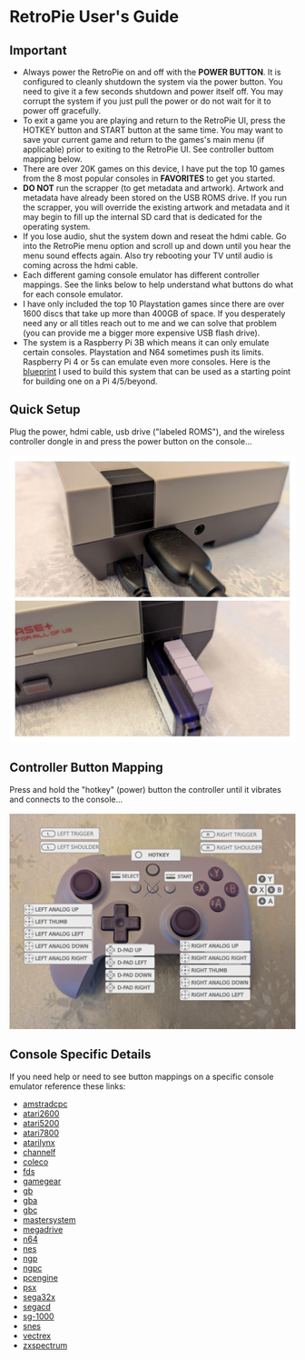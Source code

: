 # RetroPie User's Guide

## Important

* Always power the RetroPie on and off with the **POWER BUTTON**. It is configured to cleanly shutdown the system via the power button. You need to give it a few seconds shutdown and power itself off. You may corrupt the system if you just pull the power or do not wait for it to power off gracefully.
* To exit a game you are playing and return to the RetroPie UI, press the HOTKEY button and START button at the same time. You may want to save your current game and return to the games's main menu (if applicable) prior to exiting to the RetroPie UI. See controller buttom mapping below.
* There are over 20K games on this device, I have put the top 10 games from the 8 most popular consoles in **FAVORITES** to get you started.
* **DO NOT** run the scrapper (to get metadata and artwork). Artwork and metadata have already been stored on the USB ROMS drive. If you run the scrapper, you will override the existing artwork and metadata and it may begin to fill up the internal SD card that is dedicated for the operating system.
* If you lose audio, shut the system down and reseat the hdmi cable. Go into the RetroPie menu option and scroll up and down until you hear the menu sound effects again. Also try rebooting your TV until audio is coming across the hdmi cable.
* Each different gaming console emulator has different controller mappings. See the links below to help understand what buttons do what for each console emulator.
* I have only included the top 10 Playstation games since there are over 1600 discs that take up more than 400GB of space. If you desperately need any or all titles reach out to me and we can solve that problem (you can provide me a bigger more expensive USB flash drive).
* The system is a Raspberry Pi 3B which means it can only emulate certain consoles. Playstation and N64 sometimes push its limits. Raspberry Pi 4 or 5s can emulate even more consoles. Here is the [blueprint](https://github.com/seanwo/how-to/blob/master/retropie/retropie.md) I used to build this system that can be used as a starting point for building one on a Pi 4/5/beyond.

## Quick Setup

Plug the power, hdmi cable, usb drive ("labeled ROMS"), and the wireless controller dongle in and press the power button on the console...</br>
</br>
![alt text](setup.jpeg "quick setup")

## Controller Button Mapping

Press and hold the "hotkey" (power) button the controller until it vibrates and connects to the console...</br>
</br>
![alt text](controller.labeled.jpeg "controller mapping")

## Console Specific Details

If you need help or need to see button mappings on a specific console emulator reference these links:

* [amstradcpc](https://retropie.org.uk/docs/Amstrad-CPC/)
* [atari2600](https://retropie.org.uk/docs/Atari-2600/)
* [atari5200](https://retropie.org.uk/docs/Atari-800-and-5200/)
* [atari7800](https://retropie.org.uk/docs/Atari-7800/)
* [atarilynx](https://retropie.org.uk/docs/Atari-Lynx/)
* [channelf](https://retropie.org.uk/docs/Fairchild-ChannelF/)
* [coleco](https://retropie.org.uk/docs/Colecovision/)
* [fds](https://retropie.org.uk/docs/Famicom-Disk-System/)
* [gamegear](https://retropie.org.uk/docs/Game-Gear/)
* [gb](https://retropie.org.uk/docs/Game-Boy/)
* [gba](https://retropie.org.uk/docs/Game-Boy-Advance/)
* [gbc](https://retropie.org.uk/docs/Game-Boy-Color/)
* [mastersystem](https://retropie.org.uk/docs/Master-System/)
* [megadrive](https://retropie.org.uk/docs/Mega-Drive-Genesis/)
* [n64](https://retropie.org.uk/docs/Nintendo-64/)
* [nes](https://retropie.org.uk/docs/Nintendo-Entertainment-System/)
* [ngp](https://retropie.org.uk/docs/Neo-Geo-Pocket/)
* [ngpc](https://retropie.org.uk/docs/Neo-Geo-Pocket-Color/)
* [pcengine](https://retropie.org.uk/docs/PC-Engine/)
* [psx](https://retropie.org.uk/docs/Playstation-1/)
* [sega32x](https://retropie.org.uk/docs/Sega-32X/)
* [segacd](https://retropie.org.uk/docs/Sega-CD/)
* [sg-1000](https://retropie.org.uk/docs/SG-1000/)
* [snes](https://retropie.org.uk/docs/Super-Nintendo-Entertainment-System/)
* [vectrex](https://retropie.org.uk/docs/Vectrex/)
* [zxspectrum](https://retropie.org.uk/docs/ZX-Spectrum/)
